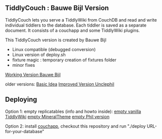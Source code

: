## TiddlyCouch : Bauwe Bijl Version

TiddlyCouch lets you serve a TiddlyWiki from CouchDB and read and write individual tiddlers to the database. Each tiddler is saved as a separate document.
It consists of a couchapp and some TiddlyWiki plugins.

This TiddlyCouch version is created by Bauwe Bijl

* Linux compatible (debugged conversion)
* Linux version of deploy.sh
* fixture magic : temporary creation of fixtures folder
* minor fixes

[Working Version Bauwe Bijl](http://bijl.iriscouch.com/bijl-ctw/_design/tiddlycouch/index.html)

older versions:
[Basic Idea](https://github.com/saqimtiaz/TiddlyCouch)
[Improved Version Unclephil](http://tc.unclephil.net)

## Deploying

Option 1: empty replicatables (info and howto inside):
[empty vanilla TiddlyWiki](http://bijl.iriscouch.com/empty-ctw/_design/tiddlycouch/_list/tiddlywiki/tiddlers)
[empty MineralTheme](http://bijl.iriscouch.com/mineral-empty-ctw/_design/tiddlycouch/_list/tiddlywiki/tiddlers)
[empty Phil version](http://bijl.iriscouch.com/phil-empty-ctw/_design/tiddlycouch/_list/tiddlywiki/tiddlers)

Option 2: install [couchapp](http://github.com/couchapp/couchapp), checkout this repository and run "./deploy URL-for-your-database"

